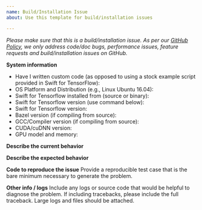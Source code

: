 ```yaml
---
name: Build/Installation Issue
about: Use this template for build/installation issues

---
```


<em>Please make sure that this is a build/installation issue. As per our [GitHub Policy](https://github.com/tensorflow/swift/blob/master/KNOWN_ISSUES.md), we only address code/doc bugs, performance issues, feature requests and build/installation issues on GitHub.</em>

**System information**
- Have I written custom code (as opposed to using a stock example script provided in Swift for TensorFlow):
- OS Platform and Distribution (e.g., Linux Ubuntu 16.04):
- Swift for Tensorflow  installed from (source or binary):
- Swift for Tensorflow  version (use command below):
- Swift for Tensorflow version:
- Bazel version (if compiling from source):
- GCC/Compiler version (if compiling from source):
- CUDA/cuDNN version:
- GPU model and memory:

**Describe the current behavior**

**Describe the expected behavior**

**Code to reproduce the issue**
Provide a reproducible test case that is the bare minimum necessary to generate the problem.

**Other info / logs**
Include any logs or source code that would be helpful to diagnose the problem. If including tracebacks, please include the full traceback. Large logs and files should be attached.
